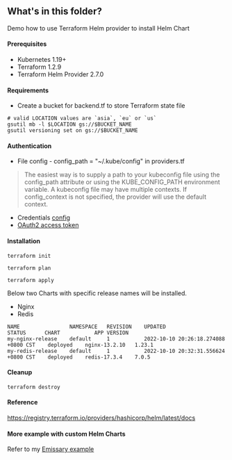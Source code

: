 ## What's in this folder?

Demo how to use Terraform Helm provider to install Helm Chart

#### Prerequisites
* Kubernetes 1.19+
* Terraform 1.2.9
* Terraform Helm Provider 2.7.0


#### Requirements
* Create a bucket for backend.tf to store Terraform state file

```
# valid LOCATION values are `asia`, `eu` or `us`
gsutil mb -l $LOCATION gs://$BUCKET_NAME
gsutil versioning set on gs://$BUCKET_NAME
```

#### Authentication
* File config - config_path = "~/.kube/config" in providers.tf

>The easiest way is to supply a path to your kubeconfig file using the config_path attribute or using the KUBE_CONFIG_PATH environment variable. A kubeconfig file may have multiple contexts. If config_context is not specified, the provider will use the default context.

* Credentials [config](https://registry.terraform.io/providers/hashicorp/helm/latest/docs#credentials-config)
* [OAuth2 access token](https://registry.terraform.io/providers/hashicorp/google/latest/docs/data-sources/client_config#example-usage-configure-kubernetes-provider-with-oauth2-access-token)

#### Installation
```
terraform init

terraform plan

terraform apply
```

Below two Charts with specific release names will be installed.
* Nginx
* Redis

```
NAME            	NAMESPACE	REVISION	UPDATED                             	STATUS  	CHART        	APP VERSION
my-nginx-release	default  	1       	2022-10-10 20:26:18.274088 +0800 CST	deployed	nginx-13.2.10	1.23.1     
my-redis-release	default  	1       	2022-10-10 20:32:31.556624 +0800 CST	deployed	redis-17.3.4 	7.0.5 
```

#### Cleanup
```
terraform destroy
```

#### Reference
https://registry.terraform.io/providers/hashicorp/helm/latest/docs

#### More example with custom Helm Charts
Refer to my [Emissary example](../../Emissary/terraform_helm_install/)